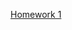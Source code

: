[Homework 1](https://docs.google.com/document/d/17rEVswqxQaLqaOJHrhcU3J95b-Y-8fY7hc3jNm7BdhM/edit?usp=sharing)